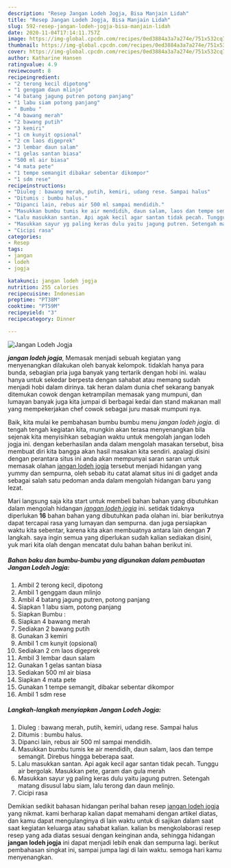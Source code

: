 ```yaml
---
description: "Resep Jangan Lodeh Jogja, Bisa Manjain Lidah"
title: "Resep Jangan Lodeh Jogja, Bisa Manjain Lidah"
slug: 592-resep-jangan-lodeh-jogja-bisa-manjain-lidah
date: 2020-11-04T17:14:11.757Z
image: https://img-global.cpcdn.com/recipes/0ed3884a3a7a274e/751x532cq70/jangan-lodeh-jogja-foto-resep-utama.jpg
thumbnail: https://img-global.cpcdn.com/recipes/0ed3884a3a7a274e/751x532cq70/jangan-lodeh-jogja-foto-resep-utama.jpg
cover: https://img-global.cpcdn.com/recipes/0ed3884a3a7a274e/751x532cq70/jangan-lodeh-jogja-foto-resep-utama.jpg
author: Katharine Hansen
ratingvalue: 4.9
reviewcount: 8
recipeingredient:
- "2 terong kecil dipotong"
- "1 genggam daun mlinjo"
- "4 batang jagung putren potong panjang"
- "1 labu siam potong panjang"
- " Bumbu "
- "4 bawang merah"
- "2 bawang putih"
- "3 kemiri"
- "1 cm kunyit opsional"
- "2 cm laos digeprek"
- "3 lembar daun salam"
- "1 gelas santan biasa"
- "500 ml air biasa"
- "4 mata pete"
- "1 tempe semangit dibakar sebentar dikompor"
- "1 sdm rese"
recipeinstructions:
- "Diuleg : bawang merah, putih, kemiri, udang rese. Sampai halus"
- "Ditumis : bumbu halus."
- "Dipanci lain, rebus air 500 ml sampai mendidih."
- "Masukkan bumbu tumis ke air mendidih, daun salam, laos dan tempe semangit. Direbus hingga beberapa saat."
- "Lalu masukkan santan. Api agak kecil agar santan tidak pecah. Tunggu air bergolak. Masukkan pete, garam dan gula merah"
- "Masukkan sayur yg paling keras dulu yaitu jagung putren. Setengah matang disusul labu siam, lalu terong dan daun melinjo."
- "Cicipi rasa"
categories:
- Resep
tags:
- jangan
- lodeh
- jogja

katakunci: jangan lodeh jogja 
nutrition: 255 calories
recipecuisine: Indonesian
preptime: "PT38M"
cooktime: "PT59M"
recipeyield: "3"
recipecategory: Dinner

---
```



![Jangan Lodeh Jogja](https://img-global.cpcdn.com/recipes/0ed3884a3a7a274e/751x532cq70/jangan-lodeh-jogja-foto-resep-utama.jpg)

<b><i>jangan lodeh jogja</i></b>, Memasak menjadi sebuah kegiatan yang menyenangkan dilakukan oleh banyak kelompok. tidaklah hanya para bunda, sebagian pria juga banyak yang tertarik dengan hobi ini. walau hanya untuk sekedar berpesta dengan sahabat atau memang sudah menjadi hobi dalam dirinya. tak heran dalam dunia chef sekarang banyak ditemukan cowok dengan ketrampilan memasak yang mumpuni, dan lumayan banyak juga kita jumpai di berbagai kedai dan stand makanan mall yang mempekerjakan chef cowok sebagai juru masak mumpuni nya.



Baik, kita mulai ke pembahasan bumbu bumbu menu <i>jangan lodeh jogja</i>. di tengah tengah kegiatan kita, mungkin akan terasa menyenangkan bila sejenak kita menyisihkan sebagian waktu untuk mengolah jangan lodeh jogja ini. dengan keberhasilan anda dalam mengolah masakan tersebut, bisa membuat diri kita bangga akan hasil masakan kita sendiri. apalagi disini dengan perantara situs ini anda akan mempunyai saran saran untuk memasak olahan <u>jangan lodeh jogja</u> tersebut menjadi hidangan yang yummy dan sempurna, oleh sebab itu catat alamat situs ini di gadget anda sebagai salah satu pedoman anda dalam mengolah hidangan baru yang lezat.


Mari langsung saja kita start untuk membeli bahan bahan yang dibutuhkan dalam mengolah hidangan <u><i>jangan lodeh jogja</i></u> ini. setidak tidaknya diperlukan <b>16</b> bahan bahan yang dibutuhkan pada olahan ini. biar berikutnya dapat tercapai rasa yang lumayan dan sempurna. dan juga persiapkan waktu kita sebentar, karena kita akan membuatnya antara lain dengan <b>7</b> langkah. saya ingin semua yang diperlukan sudah kalian sediakan disini, yuk mari kita olah dengan mencatat dulu bahan bahan berikut ini.

<!--inarticleads1-->

##### Bahan baku dan bumbu-bumbu yang digunakan dalam pembuatan Jangan Lodeh Jogja:

1. Ambil 2 terong kecil, dipotong
1. Ambil 1 genggam daun mlinjo
1. Ambil 4 batang jagung putren, potong panjang
1. Siapkan 1 labu siam, potong panjang
1. Siapkan  Bumbu :
1. Siapkan 4 bawang merah
1. Sediakan 2 bawang putih
1. Gunakan 3 kemiri
1. Ambil 1 cm kunyit (opsional)
1. Sediakan 2 cm laos digeprek
1. Ambil 3 lembar daun salam
1. Gunakan 1 gelas santan biasa
1. Sediakan 500 ml air biasa
1. Siapkan 4 mata pete
1. Gunakan 1 tempe semangit, dibakar sebentar dikompor
1. Ambil 1 sdm rese




<!--inarticleads2-->

##### Langkah-langkah menyiapkan Jangan Lodeh Jogja:

1. Diuleg : bawang merah, putih, kemiri, udang rese. Sampai halus
1. Ditumis : bumbu halus.
1. Dipanci lain, rebus air 500 ml sampai mendidih.
1. Masukkan bumbu tumis ke air mendidih, daun salam, laos dan tempe semangit. Direbus hingga beberapa saat.
1. Lalu masukkan santan. Api agak kecil agar santan tidak pecah. Tunggu air bergolak. Masukkan pete, garam dan gula merah
1. Masukkan sayur yg paling keras dulu yaitu jagung putren. Setengah matang disusul labu siam, lalu terong dan daun melinjo.
1. Cicipi rasa




Demikian sedikit bahasan hidangan perihal bahan resep <u>jangan lodeh jogja</u> yang nikmat. kami berharap kalian dapat memahami dengan artikel diatas, dan kamu dapat mengulanginya di lain waktu untuk di sajikan dalam saat saat kegiatan keluarga atau sahabat kalian. kalian bs mengkolaborasi resep resep yang ada diatas sesuai dengan keinginan anda, sehingga hidangan <b>jangan lodeh jogja</b> ini dapat menjadi lebih enak dan sempurna lagi. berikut pembahasan singkat ini, sampai jumpa lagi di lain waktu. semoga hari kamu menyenangkan.
